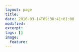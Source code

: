 ```yaml
---
layout: page
title: 
date: 2016-03-14T09:38:41+01:00
modified:
excerpt:
tags: []
image:
  feature:
---
```


